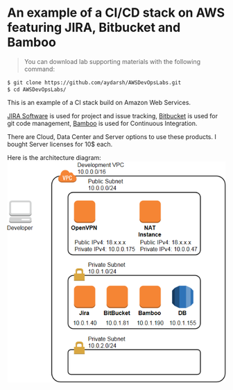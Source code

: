 # An example of a CI/CD stack on AWS featuring JIRA, Bitbucket and Bamboo
> You can download lab supporting materials with the following command:
```shell extension
$ git clone https://github.com/aydarsh/AWSDevOpsLabs.git
$ cd AWSDevOpsLabs/
```

This is an example of a CI stack build on Amazon Web Services.

[JIRA Software](https://www.atlassian.com/software/jira) is used for project and issue tracking,
[Bitbucket](https://www.atlassian.com/software/bitbucket) is used for git code management,
[Bamboo](https://www.atlassian.com/software/bamboo) is used for Continuous Integration.

There are Cloud, Data Center and Server options to use these products. I bought Server licenses for 10$ each.

Here is the architecture diagram:
![Continuous Integration](aws.png)

 
